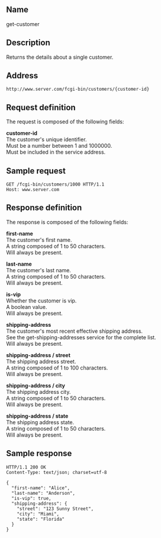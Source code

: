 
Name
----

get-customer

Description
-----------

Returns the details about a single customer.

Address
-------

    http://www.server.com/fcgi-bin/customers/{customer-id}

Request definition
------------------

The request is composed of the following fields:

__customer-id__  
The customer's unique identifier.  
Must be a number between 1 and 1000000.  
Must be included in the service address.

Sample request
--------------

    GET /fcgi-bin/customers/1000 HTTP/1.1
    Host: www.server.com

Response definition
-------------------

The response is composed of the following fields:

__first-name__  
The customer's first name.  
A string composed of 1 to 50 characters.  
Will always be present.  
  
__last-name__  
The customer's last name.  
A string composed of 1 to 50 characters.  
Will always be present.

__is-vip__  
Whether the customer is vip.  
A boolean value.  
Will always be present.

__shipping-address__  
The customer's most recent effective shipping address.  
See the get-shipping-addresses service for the complete list.  
Will always be present.

__shipping-address / street__  
The shipping address street.  
A string composed of 1 to 100 characters.  
Will always be present.

__shipping-address / city__  
The shipping address city.  
A string composed of 1 to 50 characters.  
Will always be present.

__shipping-address / state__  
The shipping address state.  
A string composed of 1 to 50 characters.  
Will always be present.

Sample response
---------------

    HTTP/1.1 200 OK
    Content-Type: text/json; charset=utf-8
    
    {
      "first-name": "Alice",
      "last-name": "Anderson",
      "is-vip": true,
      "shipping-address": {
        "street": "123 Sunny Street",
        "city": "Miami",
        "state": "Florida"
      }
    }
